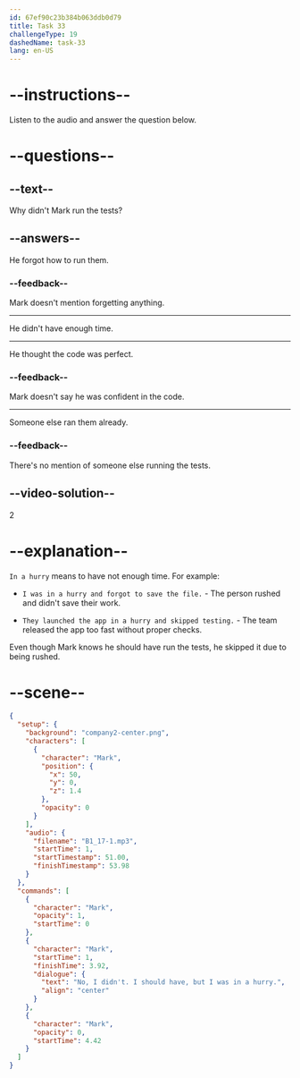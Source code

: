```yaml
---
id: 67ef90c23b384b063ddb0d79
title: Task 33
challengeType: 19
dashedName: task-33
lang: en-US
---
```


<!-- (audio) Mark: No, I didn't. I should have, but I was in a hurry. -->

# --instructions--

Listen to the audio and answer the question below.

# --questions--

## --text--

Why didn't Mark run the tests?

## --answers--

He forgot how to run them.

### --feedback--

Mark doesn't mention forgetting anything.

---

He didn't have enough time.

---

He thought the code was perfect.

### --feedback--

Mark doesn't say he was confident in the code.

---

Someone else ran them already.

### --feedback--

There's no mention of someone else running the tests.

## --video-solution--

2

# --explanation--

`In a hurry` means to have not enough time. For example:

- `I was in a hurry and forgot to save the file.` - The person rushed and didn't save their work.

- `They launched the app in a hurry and skipped testing.` - The team released the app too fast without proper checks.

Even though Mark knows he should have run the tests, he skipped it due to being rushed.

# --scene--

```json
{
  "setup": {
    "background": "company2-center.png",
    "characters": [
      {
        "character": "Mark",
        "position": {
          "x": 50,
          "y": 0,
          "z": 1.4
        },
        "opacity": 0
      }
    ],
    "audio": {
      "filename": "B1_17-1.mp3",
      "startTime": 1,
      "startTimestamp": 51.00,
      "finishTimestamp": 53.98
    }
  },
  "commands": [
    {
      "character": "Mark",
      "opacity": 1,
      "startTime": 0
    },
    {
      "character": "Mark",
      "startTime": 1,
      "finishTime": 3.92,
      "dialogue": {
        "text": "No, I didn't. I should have, but I was in a hurry.",
        "align": "center"
      }
    },
    {
      "character": "Mark",
      "opacity": 0,
      "startTime": 4.42
    }
  ]
}
```
